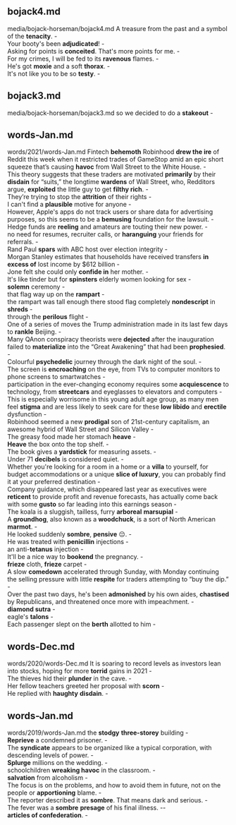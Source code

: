 ## bojack4.md ## 
media/bojack-horseman/bojack4.md
A treasure from the past and a symbol of the **tenacity**. -  
Your booty's been **adjudicated**! -  
Asking for points is **conceited**. That's more points for me. -  
For my crimes, I will be fed to its **ravenous** flames. -  
He's got **moxie** and a soft **thorax**. -  
It's not like you to be so **testy**. -  

## bojack3.md ## 
media/bojack-horseman/bojack3.md
so we decided to do a **stakeout** -  

## words-Jan.md ## 
words/2021/words-Jan.md
Fintech **behemoth** Robinhood **drew the ire** of Reddit this week when it restricted trades of GameStop amid an epic short squeeze that’s causing **havoc** from Wall Street to the White House. -  
This theory suggests that these traders are motivated **primarily** by their **disdain** for “suits,” the longtime **wardens** of Wall Street, who, Redditors argue, **exploited** the little guy to get **filthy rich**. -   
They’re trying to stop the **attrition** of their rights -  
I can't find a **plausible** motive for anyone -  
However, Apple's apps do not track users or share data for advertising purposes, so this seems to be a **bemusing** foundation for the lawsuit. -   
Hedge funds are **reeling** and amateurs are touting their new power. -  
no need for resumes, recruiter calls, or **haranguing** your friends for referrals. -  
Rand Paul **spars** with ABC host over election integrity -  
Morgan Stanley estimates that households have received transfers **in excess of** lost income by $612 billion -  
Jone felt she could only **confide in** her mother. -  
It's like tinder but for **spinsters** elderly women looking for sex -  
**solemn** ceremony -  
that flag way up on the **rampart** -  
the rampart was tall enough there stood flag completely **nondescript** in **shreds** -  
through the **perilous** flight -  
One of a series of moves the Trump administration made in its last few days to **rankle** Beijing. -   
Many QAnon conspiracy theorists were **dejected** after the inauguration failed to **materialize** into the “Great Awakening” that had been **prophesied**. -  
Colourful **psychedelic** journey through the dark night of the soul. -  
The screen is **encroaching** on the eye, from TVs to computer monitors to phone screens to smartwatches -  
participation in the ever-changing economy requires some **acquiescence** to technology, from **streetcars** and eyeglasses to elevators and computers -  
This is especially worrisome in this young adult age group, as many men feel **stigma** and are less likely to seek care for these **low libido** and **erectile** dysfunction -  
Robinhood seemed a new **prodigal** son of 21st-century capitalism, an awesome hybrid of Wall Street and Silicon Valley -  
The greasy food made her stomach **heave** -  
**Heave** the box onto the top shelf. -  
The book gives a **yardstick** for measuring assets. -  
Under 71 **decibels** is considered quiet. -  
Whether you're looking for a room in a home or a **villa** to yourself, for budget accommodations or a unique **slice of luxury**, you can probably find it at your preferred destination -  
Company guidance, which disappeared last year as executives were **reticent** to provide profit and revenue forecasts, has actually come back with some **gusto** so far leading into this earnings season -  
The koala is a sluggish, tailless, furry **arboreal** **marsupial** -  
A **groundhog**, also known as a **woodchuck**, is a sort of North American **marmot**. -  
He looked suddenly **sombre**, **pensive** 😔. -   
He was treated with **penicillin** injections -  
an anti-**tetanus** injection -  
It'll be a nice way to **bookend** the pregnancy. -  
**frieze** cloth, **frieze** carpet -  
A slow **comedown** accelerated through Sunday, with Monday continuing the selling pressure with little **respite** for traders attempting to “buy the dip.” -  
Over the past two days, he's been **admonished** by his own aides, **chastised** by Republicans, and threatened once more with impeachment. -  
**diamond sutra** -  
eagle's **talons** -  
Each passenger slept on the **berth** allotted to him -   

## words-Dec.md ## 
words/2020/words-Dec.md
It is soaring to record levels as investors lean into stocks, hoping for more **torrid** gains in 2021 -  
The thieves hid their **plunder** in the cave. -   
Her fellow teachers greeted her proposal with **scorn** -  
He replied with **haughty** **disdain**. -  

## words-Jan.md ## 
words/2019/words-Jan.md
the **stodgy** **three-storey** building -  
**Reprieve** a condemned prisoner. -  
The **syndicate** appears to be organized like a typical corporation, with descending levels of power. -  
**Splurge** millions on the wedding. -  
schoolchildren **wreaking havoc** in the classroom. -  
**salvation** from alcoholism -  
The focus is on the problems, and how to avoid them in future, not on the people or **apportioning** blame. -  
The reporter described it as **sombre**. That means dark and serious. -  
The fever was a **sombre** **presage** of his final illness. --  
**articles of confederation**. -  

